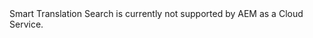 <div class="unsupported">
Smart Translation Search is currently not supported by AEM as a Cloud Service.
</div>